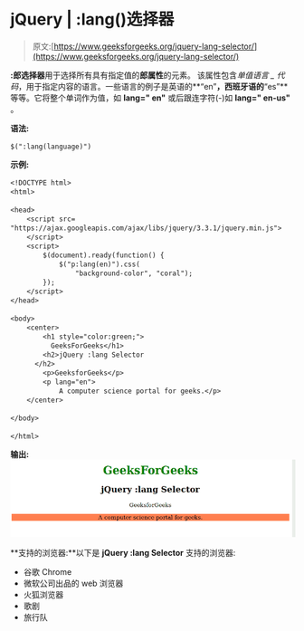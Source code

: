 # jQuery | :lang()选择器

> 原文:[https://www.geeksforgeeks.org/jquery-lang-selector/](https://www.geeksforgeeks.org/jquery-lang-selector/)

**:郎选择器**用于选择所有具有指定值的**郎属性**的元素。
该属性包含*单值语言 _ 代码*，用于指定内容的语言。一些语言的例子是英语的**“en”**，西班牙语的**“es”**等等。它将整个单词作为值，如 **lang=" en"** 或后跟连字符(-)如 **lang=" en-us"** 。

**语法:**

```
$(":lang(language)")
```

**示例:**

```
<!DOCTYPE html>
<html>

<head>
    <script src=
"https://ajax.googleapis.com/ajax/libs/jquery/3.3.1/jquery.min.js">
    </script>
    <script>
        $(document).ready(function() {
            $("p:lang(en)").css(
                "background-color", "coral");
        });
    </script>
</head>

<body>
    <center>
        <h1 style="color:green;">
          GeeksForGeeks</h1>
        <h2>jQuery :lang Selector
      </h2>
        <p>GeeksforGeeks</p>
        <p lang="en">
            A computer science portal for geeks.</p>
    </center>

</body>

</html>
```

**输出:**
![](img/830226d6202e7203b25513a85a72952b.png)

**支持的浏览器:**以下是 **jQuery :lang Selector** 支持的浏览器:

*   谷歌 Chrome
*   微软公司出品的 web 浏览器
*   火狐浏览器
*   歌剧
*   旅行队